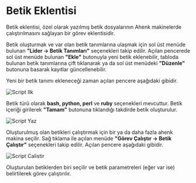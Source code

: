 # Betik Eklentisi

Betik eklentisi, özel olarak yazılmış betik dosyalarının Ahenk makinelerde çalıştırılmasını sağlayan bir görev eklentisidir.

Betik oluşturmak ve var olan betik tanımlarına ulaşmak için sol üst menüde bulunan **"Lider -> Betik Tanımları"** seçenekleri takip edilir. Açılan pencerede sol üst menüde bulunan **"Ekle"** butonuyla yeni betik eklenebilir, tabloda bulunan betik tanımlarına çift tıklanarak ya da sol üst menüdeki **"Düzenle"** butonuna basarak kayıtlar güncellenebilir.

Yeni bir betik tanımı ekleneceği zaman açılan pencere aşağıdaki gibidir.

![Script Ilk](https://github.com/Pardus-LiderAhenk/lider-ahenk-docs/blob/master/1.0.0/images/script-ilk.png)


Betik türü olarak **bash, python, perl** ve **ruby** seçenekleri mevcuttur. Betik içeriği girilerek **"Tamam"** butonuna tıklandığı takdirde betik oluşturulur.

![Script Yaz](https://github.com/Pardus-LiderAhenk/lider-ahenk-docs/blob/master/1.0.0/images/script-yaz.png)

Oluşturulmuş olan betikleri çalıştırmak için bir ya da daha fazla ahenk makina seçilir. Sağ tıklama ile  açılan menüde **"Görev Çalıştır -> Betik Çalıştır"** seçenekleri takip edilir.  Açılan pencere aşağıdaki gibidir.

![Script Calistir](https://github.com/Pardus-LiderAhenk/lider-ahenk-docs/blob/master/1.0.0/images/script-calistir.png)

Oluşturulan betiklerden biri seçilir ve betik parametreleri (eğer var ise) belirtilerek görev çalıştırılır.

